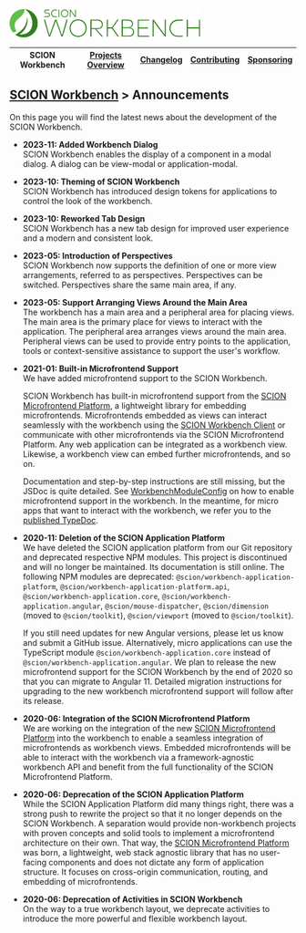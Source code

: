 <a href="/README.md"><img src="/resources/branding/scion-workbench-banner.svg" height="50" alt="SCION Workbench"></a>

| SCION Workbench | [Projects Overview][menu-projects-overview] | [Changelog][menu-changelog] | [Contributing][menu-contributing] | [Sponsoring][menu-sponsoring] |  
| --- | --- | --- | --- | --- |

## [SCION Workbench][menu-home] > Announcements

On this page you will find the latest news about the development of the SCION Workbench.

- **2023-11: Added Workbench Dialog**\
  SCION Workbench enables the display of a component in a modal dialog. A dialog can be view-modal or application-modal.
 
- **2023-10: Theming of SCION Workbench**\
  SCION Workbench has introduced design tokens for applications to control the look of the workbench.
 
- **2023-10: Reworked Tab Design**\
  SCION Workbench has a new tab design for improved user experience and a modern and consistent look.

- **2023-05: Introduction of Perspectives**\
  SCION Workbench now supports the definition of one or more view arrangements, referred to as perspectives. Perspectives can be switched. Perspectives share the same main area, if any.
 
- **2023-05: Support Arranging Views Around the Main Area**\
  The workbench has a main area and a peripheral area for placing views. The main area is the primary place for views to interact with the application. The peripheral area arranges views around the main area. Peripheral views can be used to provide entry points to the application, tools or context-sensitive assistance to support the user's workflow.

- **2021-01: Built-in Microfrontend Support**\
We have added microfrontend support to the SCION Workbench.

  SCION Workbench has built-in microfrontend support from the [SCION Microfrontend Platform][link-scion-microfrontend-platform], a lightweight library for embedding microfrontends. Microfrontends embedded as views can interact seamlessly with the workbench using the [SCION Workbench Client][link-scion-workbench-client] or communicate with other microfrontends via the SCION Microfrontend Platform. Any web application can be integrated as a workbench view. Likewise, a workbench view can embed further microfrontends, and so on.

  Documentation and step-by-step instructions are still missing, but the JSDoc is quite detailed. See [WorkbenchModuleConfig][link-workbench-module-config.ts] on how to enable microfrontend support in the workbench. In the meantime, for micro apps that want to interact with the workbench, we refer you to the [published TypeDoc][link-scion-workbench-client-api].

- **2020-11: Deletion of the SCION Application Platform**\
We have deleted the SCION application platform from our Git repository and deprecated respective NPM modules. This project is discontinued and will no longer be maintained. Its documentation is still online. The following NPM modules are deprecated: `@scion/workbench-application-platform`, `@scion/workbench-application-platform.api`, `@scion/workbench-application.core`, `@scion/workbench-application.angular`, `@scion/mouse-dispatcher`, `@scion/dimension` (moved to `@scion/toolkit`), `@scion/viewport` (moved to `@scion/toolkit`). 

  If you still need updates for new Angular versions, please let us know and submit a GitHub issue. Alternatively, micro applications can use the TypeScript module `@scion/workbench-application.core` instead of `@scion/workbench-application.angular`. We plan to release the new microfrontend support for the SCION Workbench by the end of 2020 so that you can migrate to Angular 11. Detailed migration instructions for upgrading to the new workbench microfrontend support will follow after its release.

- **2020-06: Integration of the SCION Microfrontend Platform**\
We are working on the integration of the new [SCION Microfrontend Platform][link-scion-microfrontend-platform] into the workbench to enable a seamless integration of microfrontends as workbench views. Embedded microfrontends will be able to interact with the workbench via a framework-agnostic workbench API and benefit from the full functionality of the SCION Microfrontend Platform.

- **2020-06: Deprecation of the SCION Application Platform**\
While the SCION Application Platform did many things right, there was a strong push to rewrite the project so that it no longer depends on the SCION Workbench. A separation would provide non-workbench projects with proven concepts and solid tools to implement a microfrontend architecture on their own. That way, the [SCION Microfrontend Platform][link-scion-microfrontend-platform] was born, a lightweight, web stack agnostic library that has no user-facing components and does not dictate any form of application structure. It focuses on cross-origin communication, routing, and embedding of microfrontends.

- **2020-06: Deprecation of Activities in SCION Workbench**\
On the way to a true workbench layout, we deprecate activities to introduce the more powerful and flexible workbench layout.


[link-scion-microfrontend-platform]: https://github.com/SchweizerischeBundesbahnen/scion-microfrontend-platform/blob/master/README.md 
[link-scion-workbench-client]: https://www.npmjs.com/package/@scion/workbench-client
[link-scion-workbench-client-api]: https://scion-workbench-client-api.vercel.app 
[link-workbench-module-config.ts]: https://github.com/SchweizerischeBundesbahnen/scion-workbench/blob/master/projects/scion/workbench/src/lib/workbench-module-config.ts

[menu-home]: /README.md
[menu-projects-overview]: /docs/site/projects-overview.md
[menu-changelog]: /docs/site/changelog.md
[menu-contributing]: /CONTRIBUTING.md
[menu-sponsoring]: /docs/site/sponsoring.md
